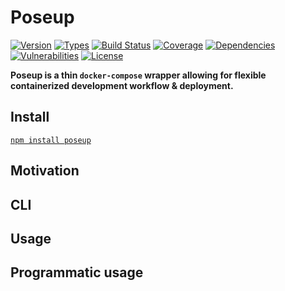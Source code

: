 # Poseup

[![Version](https://img.shields.io/npm/v/poseup.svg)](https://www.npmjs.com/package/poseup)
[![Types](https://img.shields.io/npm/types/poseup.svg)](https://www.npmjs.com/package/poseup)
[![Build Status](https://img.shields.io/travis/rafamel/poseup.svg)](https://travis-ci.org/rafamel/poseup)
[![Coverage](https://img.shields.io/coveralls/rafamel/poseup.svg)](https://coveralls.io/github/rafamel/poseup)
[![Dependencies](https://img.shields.io/david/rafamel/poseup.svg)](https://david-dm.org/rafamel/poseup)
[![Vulnerabilities](https://img.shields.io/snyk/vulnerabilities/npm/poseup.svg)](https://snyk.io/test/npm/poseup)
[![License](https://img.shields.io/github/license/rafamel/poseup.svg)](https://github.com/rafamel/poseup/blob/master/LICENSE)

<!-- markdownlint-disable MD036 -->
**Poseup is a thin `docker-compose` wrapper allowing for flexible containerized development workflow & deployment.**
<!-- markdownlint-enable MD036 -->

## Install

[`npm install poseup`](https://www.npmjs.com/package/poseup)

## Motivation

## CLI

## Usage

## Programmatic usage
